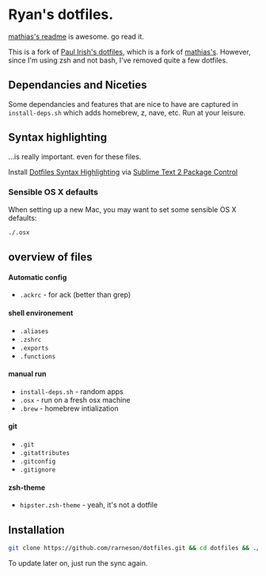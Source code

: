 # Ryan's dotfiles.

[mathias's readme](https://github.com/mathiasbynens/dotfiles/) is awesome. go read it.

This is a fork of [Paul Irish's dotfiles](https://github.com/paulirish/dotfiles), which is a fork of [mathias's](https://github.com/mathiasbynens/dotfiles/). However, since I'm using zsh and not bash, I've removed quite a few dotfiles.

## Dependancies and Niceties

Some dependancies and features that are nice to have are captured in `install-deps.sh` which adds homebrew, z, nave, etc. Run at your leisure.

## Syntax highlighting

…is really important. even for these files.

Install [Dotfiles Syntax Highlighting](https://github.com/mattbanks/dotfiles-syntax-highlighting-st2) via [Sublime Text 2 Package Control](http://wbond.net/sublime_packages/package_control)


### Sensible OS X defaults

When setting up a new Mac, you may want to set some sensible OS X defaults:

```bash
./.osx
```


## overview of files

####  Automatic config
* `.ackrc` - for ack (better than grep)

#### shell environement
* `.aliases`
* `.zshrc`
* `.exports`
* `.functions`

#### manual run
* `install-deps.sh` - random apps
* `.osx` - run on a fresh osx machine
* `.brew` - homebrew intialization

#### git
* `.git`
* `.gitattributes`
* `.gitconfig`
* `.gitignore`

#### zsh-theme
* `hipster.zsh-theme` - yeah, it's not a dotfile

## Installation

```bash
git clone https://github.com/rarneson/dotfiles.git && cd dotfiles && ./sync.sh
```

To update later on, just run the sync again.
